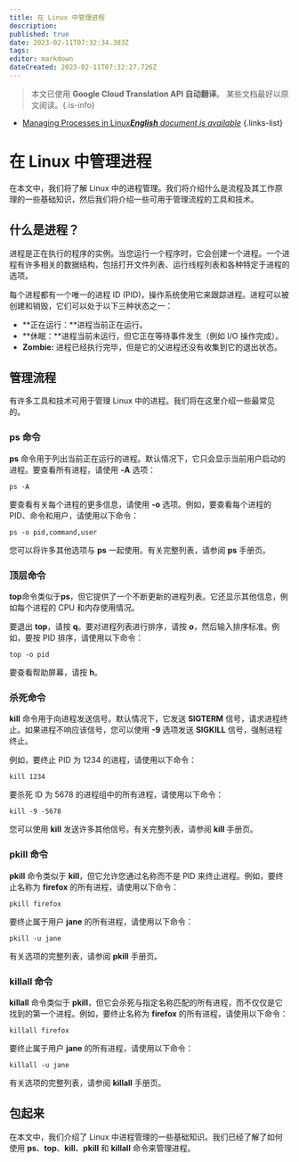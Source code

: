 ```yaml
---
title: 在 Linux 中管理进程
description: 
published: true
date: 2023-02-11T07:32:34.383Z
tags: 
editor: markdown
dateCreated: 2023-02-11T07:32:27.726Z
---
```


> 本文已使用 **Google Cloud Translation API 自动翻译**。
某些文档最好以原文阅读。{.is-info}



- [Managing Processes in Linux***English** document is available*](/en/Knowledge-base/Linux/managing-processes-in-linux)
{.links-list}


# 在 Linux 中管理进程

在本文中，我们将了解 Linux 中的进程管理。我们将介绍什么是流程及其工作原理的一些基础知识，然后我们将介绍一些可用于管理流程的工具和技术。

## 什么是进程？

进程是正在执行的程序的实例。当您运行一个程序时，它会创建一个进程。一个进程有许多相关的数据结构，包括打开文件列表、运行线程列表和各种特定于进程的选项。

每个进程都有一个唯一的进程 ID (PID)，操作系统使用它来跟踪进程。进程可以被创建和销毁，它们可以处于以下三种状态之一：

- **正在运行：**进程当前正在运行。
- **休眠：**进程当前未运行，但它正在等待事件发生（例如 I/O 操作完成）。
- **Zombie:** 进程已经执行完毕，但是它的父进程还没有收集到它的退出状态。

## 管理流程

有许多工具和技术可用于管理 Linux 中的进程。我们将在这里介绍一些最常见的。

### ps 命令

**ps** 命令用于列出当前正在运行的进程。默认情况下，它只会显示当前用户启动的进程。要查看所有进程，请使用 **-A** 选项：

```
ps -A
```

要查看有关每个进程的更多信息，请使用 **-o** 选项。例如，要查看每个进程的 PID、命令和用户，请使用以下命令：

```
ps -o pid,command,user
```

您可以将许多其他选项与 **ps** 一起使用。有关完整列表，请参阅 **ps** 手册页。

### 顶层命令

**top**命令类似于**ps**，但它提供了一个不断更新的进程列表。它还显示其他信息，例如每个进程的 CPU 和内存使用情况。

要退出 **top**，请按 **q**。要对进程列表进行排序，请按 **o**，然后输入排序标准。例如，要按 PID 排序，请使用以下命令：

```
top -o pid
```

要查看帮助屏幕，请按 **h**。

### 杀死命令

**kill** 命令用于向进程发送信号。默认情况下，它发送 **SIGTERM** 信号，请求进程终止。如果进程不响应该信号，您可以使用 **-9** 选项发送 **SIGKILL** 信号，强制进程终止。

例如，要终止 PID 为 1234 的进程，请使用以下命令：

```
kill 1234
```

要杀死 ID 为 5678 的进程组中的所有进程，请使用以下命令：

```
kill -9 -5678
```

您可以使用 **kill** 发送许多其他信号。有关完整列表，请参阅 **kill** 手册页。

### pkill 命令

**pkill** 命令类似于 **kill**，但它允许您通过名称而不是 PID 来终止进程。例如，要终止名称为 **firefox** 的所有进程，请使用以下命令：

```
pkill firefox
```

要终止属于用户 **jane** 的所有进程，请使用以下命令：

```
pkill -u jane
```

有关选项的完整列表，请参阅 **pkill** 手册页。

### killall 命令

**killall** 命令类似于 **pkill**，但它会杀死与指定名称匹配的所有进程，而不仅仅是它找到的第一个进程。例如，要终止名称为 **firefox** 的所有进程，请使用以下命令：

```
killall firefox
```

要终止属于用户 **jane** 的所有进程，请使用以下命令：

```
killall -u jane
```

有关选项的完整列表，请参阅 **killall** 手册页。

## 包起来

在本文中，我们介绍了 Linux 中进程管理的一些基础知识。我们已经了解了如何使用 **ps**、**top**、**kill**、**pkill** 和 **killall** 命令来管理进程。